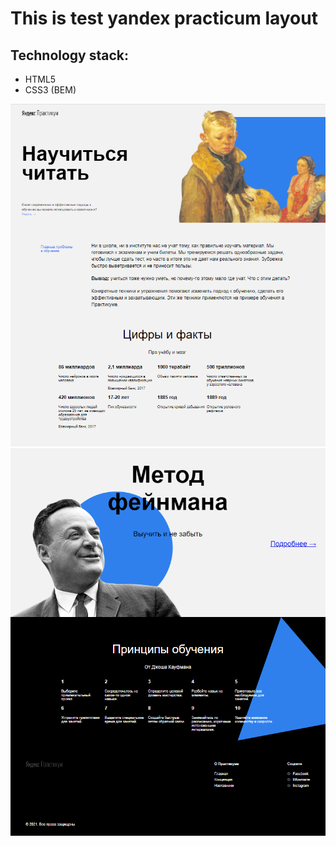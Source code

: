 # This is test yandex practicum layout

## Technology stack:

+ HTML5
+ CSS3 (BEM)

![First screenshot](screenshots/1.png)
![Second screenshot](screenshots/2.png)